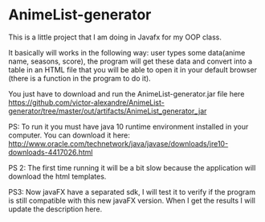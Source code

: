 # AnimeList-generator

This is a little project that I am doing in Javafx for my OOP class.

It basically will works in the following way: user types some data(anime name, seasons, score), the program will get these data and convert into a table in an HTML file that you will be able to open it in your default browser (there is a function in the program to do it).

You just have to download and run the AnimeList-generator.jar file here https://github.com/victor-alexandre/AnimeList-generator/tree/master/out/artifacts/AnimeList_generator_jar

PS: To run it you must have java 10 runtime environment installed in your computer. You can download it here: http://www.oracle.com/technetwork/java/javase/downloads/jre10-downloads-4417026.html

PS 2: The first time running it will be a bit slow because the application will download the html templates. 

PS3: Now javaFX have a separated sdk, I will test it to verify if the program is still compatible with this new javaFX version. When I get the results I will update the description here.

